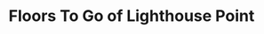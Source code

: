 ---
title: "Floors To Go of Lighthouse Point"
url: /lighthouse-point/floors-to-go-of-lighthouse-point/
shop: flooring
---